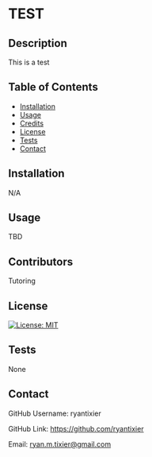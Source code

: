 # TEST

## Description

This is a test

## Table of Contents

- [Installation](#installation)
- [Usage](#usage)
- [Credits](#credits)
- [License](#license)
- [Tests](#tests)
- [Contact](#contact)

## Installation

N/A

## Usage

TBD

## Contributors

Tutoring

## License

[![License: MIT](https://img.shields.io/badge/License-MIT-yellow.svg)](https://opensource.org/licenses/MIT)

## Tests

None

## Contact

GitHub Username: ryantixier

GitHub Link: https://github.com/ryantixier

Email: ryan.m.tixier@gmail.com
